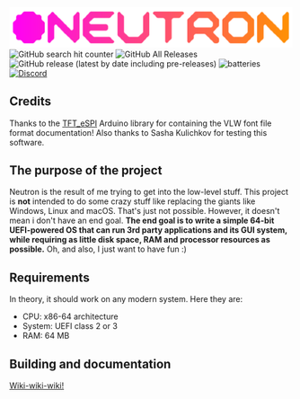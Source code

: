 ![logo](https://github.com/portasynthinca3/neutron/blob/master/gfx/logo.png "logo")\
![GitHub search hit counter](https://img.shields.io/github/search/portasynthinca3/neutron/goto)
![GitHub All Releases](https://img.shields.io/github/downloads/portasynthinca3/neutron/total)
![GitHub release (latest by date including pre-releases)](https://img.shields.io/github/v/release/portasynthinca3/neutron?include_prereleases)
![batteries](https://img.shields.io/badge/batteries-included-brightgreen)
[![Discord](https://img.shields.io/discord/683727891976290321?label=Our%20Discord%20server%21)](https://discord.gg/djFDPYS)
## Credits
Thanks to the [TFT_eSPI](https://github.com/Bodmer/TFT_eSPI) Arduino library for containing the VLW font file format documentation!
Also thanks to Sasha Kulichkov for testing this software.
## The purpose of the project
Neutron is the result of me trying to get into the low-level stuff.
This project is **not** intended to do some crazy stuff like replacing the giants like Windows, Linux and macOS. That's just not possible. However, it doesn't mean i don't have an end goal. **The end goal is to write a simple 64-bit UEFI-powered OS that can run 3rd party applications and its GUI system, while requiring as little disk space, RAM and processor resources as possible.** Oh, and also, I just want to have fun :)
## Requirements
In theory, it should work on any modern system. Here they are:
*   CPU: x86-64 architecture
*   System: UEFI class 2 or 3
*   RAM: 64 MB
## Building and documentation
[Wiki-wiki-wiki!](https://github.com/portasynthinca3/neutron/wiki)